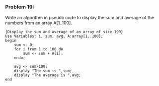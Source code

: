 ### Problem 19:
Write an algorithm in pseudo code to display the sum and average of the numbers from an array A[1..100].

```{r, tidy=FALSE, eval=FALSE}
{Display the sum and average of an array of size 100}
Use Variables: i, sum, avg, A:array[1..100];
begin
	sum <- 0;
	for i from 1 to 100 do
		sum <- sum + A[i];
	endo;

	avg <- sum/100;
	display "The sum is ",sum;
	display "The average is ",avg;
end
```